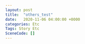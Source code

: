 ```yaml
---
layout: post
title:  "others_test"
date:   2020-11-06 04:00:00 +0000
categories: Etc
Tags: Story Etc
SceneCode: []
---
```

